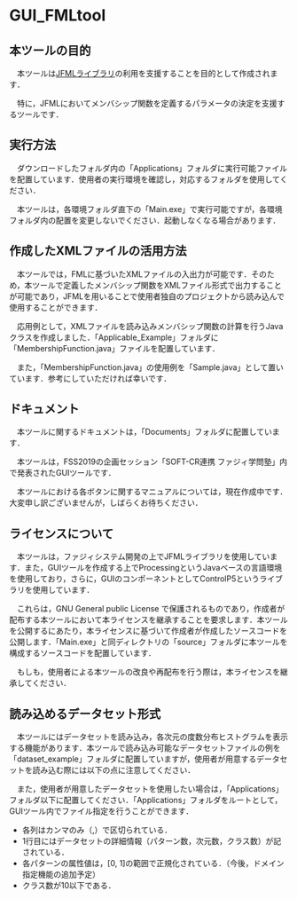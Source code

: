 # GUI_FMLtool

## 本ツールの目的

　本ツールは[JFMLライブラリ](https://www.uco.es/JFML/)の利用を支援することを目的として作成されます．

　特に，JFMLにおいてメンバシップ関数を定義するパラメータの決定を支援するツールです．

## 実行方法

　ダウンロードしたフォルダ内の「Applications」フォルダに実行可能ファイルを配置しています．使用者の実行環境を確認し，対応するフォルダを使用してください．

　本ツールは，各環境フォルダ直下の「Main.exe」で実行可能ですが，各環境フォルダ内の配置を変更しないでください．起動しなくなる場合があります．

## 作成したXMLファイルの活用方法

　本ツールでは，FMLに基づいたXMLファイルの入出力が可能です．そのため，本ツールで定義したメンバシップ関数をXMLファイル形式で出力することが可能であり，JFMLを用いることで使用者独自のプロジェクトから読み込んで使用することができます．

　応用例として，XMLファイルを読み込みメンバシップ関数の計算を行うJavaクラスを作成しました．「Applicable_Example」フォルダに「MembershipFunction.java」ファイルを配置しています．

　また，「MembershipFunction.java」の使用例を「Sample.java」として置いています．参考にしていただければ幸いです．

## ドキュメント

　本ツールに関するドキュメントは，「Documents」フォルダに配置しています．

　本ツールは，FSS2019の企画セッション「SOFT-CR連携 ファジィ学問塾」内で発表されたGUIツールです．

　本ツールにおける各ボタンに関するマニュアルについては，現在作成中です．大変申し訳ございませんが，しばらくお待ちください．

## ライセンスについて

　本ツールは，ファジィシステム開発の上でJFMLライブラリを使用しています．また，GUIツールを作成する上でProcessingというJavaベースの言語環境を使用しており，さらに，GUIのコンポーネントとしてControlP5というライブラリを使用しています．

　これらは，GNU General public License で保護されるものであり，作成者が配布する本ツールにおいて本ライセンスを継承することを要求します．本ツールを公開するにあたり，本ライセンスに基づいて作成者が作成したソースコードを公開します．「Main.exe」と同ディレクトリの「source」フォルダに本ツールを構成するソースコードを配置しています．

　もしも，使用者による本ツールの改良や再配布を行う際は，本ライセンスを継承してください．

## 読み込めるデータセット形式

　本ツールにはデータセットを読み込み，各次元の度数分布ヒストグラムを表示する機能があります．本ツールで読み込み可能なデータセットファイルの例を「dataset_example」フォルダに配置していますが，使用者が用意するデータセットを読み込む際には以下の点に注意してください．

　また，使用者が用意したデータセットを使用したい場合は，「Applications」フォルダ以下に配置してください．「Applications」フォルダをルートとして，GUIツール内でファイル指定を行うことができます．

 + 各列はカンマのみ（,）で区切られている．
 + 1行目にはデータセットの詳細情報（パターン数，次元数，クラス数）が記されている．
 + 各パターンの属性値は，[0, 1]の範囲で正規化されている．（今後，ドメイン指定機能の追加予定）
 + クラス数が10以下である．
　


　
